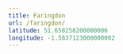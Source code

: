 ```yaml
---
title: Faringdon
url: /faringdon/
latitude: 51.658258200000006
longitude: -1.5837123000000002
---
```

